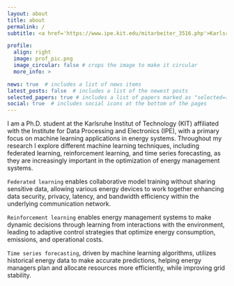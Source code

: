 ```yaml
---
layout: about
title: about
permalink: /
subtitle: <a href='https://www.ipe.kit.edu/mitarbeiter_3516.php'>Karlsruhe Institute of Technology, Institute for Data Processing and Electronics (IPE)</a>.

profile:
  align: right
  image: prof_pic.png
  image_circular: false # crops the image to make it circular
  more_info: >

news: true  # includes a list of news items
latest_posts: false  # includes a list of the newest posts
selected_papers: true # includes a list of papers marked as "selected={true}"
social: true  # includes social icons at the bottom of the pages
---
```

I am a Ph.D. student at the Karlsruhe Institut of Technology (KIT) affiliated with the Institute for Data Processing and Electronics (IPE), with a primary focus on machine learning applications in energy systems. Throughout my research I explore different machine learning techniques, including federated learning, reinforcement learning, and time series forecasting, as they are increasingly important in the optimization of energy management systems.

`Federated learning` enables collaborative model training without sharing sensitive data, allowing various energy devices to work together enhancing data security, privacy, latency, and bandwidth efficiency within the underlying communication network.

`Reinforcement learning` enables energy management systems to make dynamic decisions through learning from interactions with the environment, leading to adaptive control strategies that optimize energy consumption, emissions, and operational costs.

`Time series forecasting`, driven by machine learning algorithms, utilizes historical energy data to make accurate predictions, helping energy managers plan and allocate resources more efficiently, while improving grid stability.